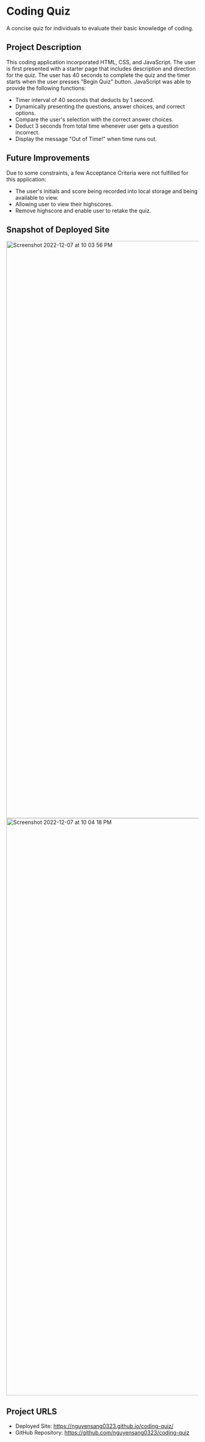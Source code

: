 # Coding Quiz
A concise quiz for individuals to evaluate their basic knowledge of coding.
## Project Description
This coding application incorporated HTML, CSS, and JavaScript. The user is first presented with a starter page that includes description and direction for the quiz. The user has 40 seconds to complete the quiz and the timer starts when the user presses "Begin Quiz" button. JavaScript was able to provide the following functions:
- Timer interval of 40 seconds that deducts by 1 second.
- Dynamically presenting the questions, answer choices, and correct options.
- Compare the user's selection with the correct answer choices.
- Deduct 3 seconds from total time whenever user gets a question incorrect.
- Display the message "Out of Time!" when time runs out.
## Future Improvements
Due to some constraints, a few Acceptance Criteria were not fulfilled for this application:
- The user's initials and score being recorded into local storage and being available to view.
- Allowing user to view their highscores.
- Remove highscore and enable user to retake the quiz.
## Snapshot of Deployed Site
<img width="1512" alt="Screenshot 2022-12-07 at 10 03 56 PM" src="https://user-images.githubusercontent.com/114970297/206374020-64668b05-3f47-489c-a235-450074ec8ac8.png">
<img width="1512" alt="Screenshot 2022-12-07 at 10 04 18 PM" src="https://user-images.githubusercontent.com/114970297/206374039-06ec0083-7987-42cb-b40c-90608a861152.png">

## Project URLS
- Deployed Site: https://nguyensang0323.github.io/coding-quiz/
- GitHub Repository: https://github.com/nguyensang0323/coding-quiz
